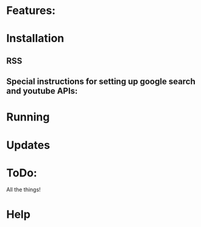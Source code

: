 # Features:

# Installation

## RSS

## Special instructions for setting up google search and youtube APIs:

# Running

# Updates

# ToDo:
All the things!

# Help

